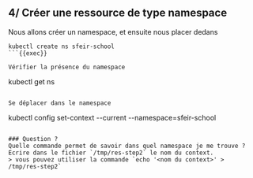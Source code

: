## 4/ Créer une ressource de type namespace
Nous allons créer un namespace, et ensuite nous placer dedans
```
kubectl create ns sfeir-school
```{{exec}}

Vérifier la présence du namespace
```
kubectl get ns
```{{exec}}

Se déplacer dans le namespace
```
kubectl config set-context --current --namespace=sfeir-school
```{{exec}}

### Question ?
Quelle commande permet de savoir dans quel namespace je me trouve ?
Ecrire dans le fichier `/tmp/res-step2` le nom du context.  
> vous pouvez utiliser la commande `echo '<nom du context>' > /tmp/res-step2`